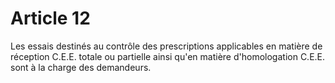 # Article 12

Les essais destinés au contrôle des prescriptions applicables en matière de réception C.E.E. totale ou partielle ainsi qu'en matière d'homologation C.E.E. sont à la charge des demandeurs.
